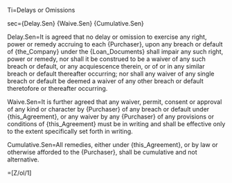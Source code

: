 Ti=Delays or Omissions

sec={Delay.Sen} {Waive.Sen} {Cumulative.Sen}

Delay.Sen=It is agreed that no delay or omission to exercise any right, power or remedy accruing to each {Purchaser}, upon any breach or default of {the_Company} under the {Loan_Documents} shall impair any such right, power or remedy, nor shall it be construed to be a waiver of any such breach or default, or any acquiescence therein, or of or in any similar breach or default thereafter occurring; nor shall any waiver of any single breach or default be deemed a waiver of any other breach or default theretofore or thereafter occurring.

Waive.Sen=It is further agreed that any waiver, permit, consent or approval of any kind or character by {Purchaser} of any breach or default under {this_Agreement}, or any waiver by any {Purchaser} of any provisions or conditions of {this_Agreement} must be in writing and shall be effective only to the extent specifically set forth in writing.

Cumulative.Sen=All remedies, either under {this_Agreement}, or by law or otherwise afforded to the {Purchaser}, shall be cumulative and not alternative.

=[Z/ol/1]
